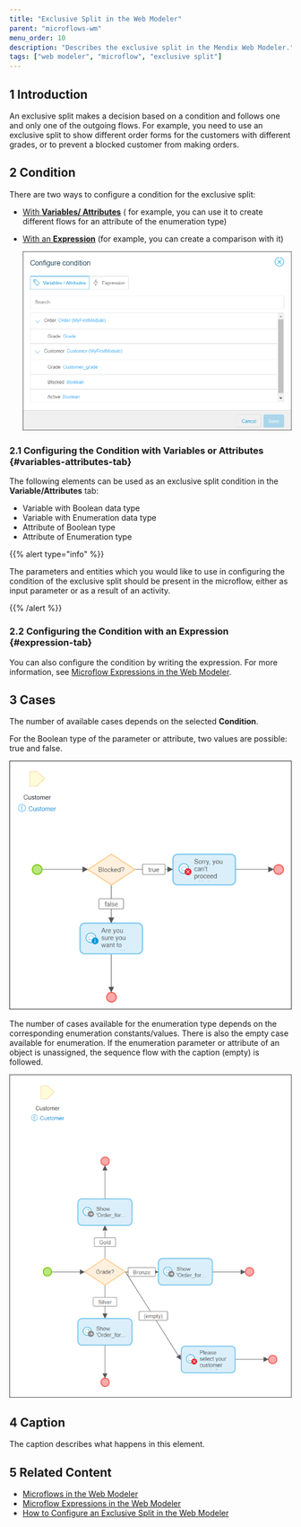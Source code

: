 ```yaml
---
title: "Exclusive Split in the Web Modeler"
parent: "microflows-wm"
menu_order: 10
description: "Describes the exclusive split in the Mendix Web Modeler."
tags: ["web modeler", "microflow", "exclusive split"]
---
```


## 1 Introduction 

An exclusive split makes a decision based on a condition and follows one and only one of the outgoing flows. For example, you need to use an exclusive split to show different order forms for the customers with different grades, or to prevent a blocked customer from making orders.

## 2 Condition

There are two ways to configure a condition for the exclusive split:

* [With **Variables/ Attributes**](#variables-attributes-tab) ( for example, you can use it to create different flows for an attribute of the enumeration type)
*  [With an **Expression**](#expression-tab) (for example, you can create a comparison with it)

   ![](attachments/microflows-exclusive-split-wm/wm-configure-condition-dialog-excl-split.png)

### 2.1 Configuring the Condition with Variables or Attributes {#variables-attributes-tab}

The following elements can be used as an exclusive split condition in the **Variable/Attributes** tab:

* Variable with Boolean data type
* Variable with Enumeration data type
* Attribute  of Boolean type
* Attribute of Enumeration type

{{% alert type="info" %}}

The parameters and entities which you would like to use in configuring the condition of the exclusive split should be present in the microflow, either as input parameter or as a result of an activity. 

{{% /alert %}}

### 2.2 Configuring the Condition with an Expression {#expression-tab}

You can also configure the condition by writing the expression. For more information, see [Microflow Expressions in the Web Modeler](microflows-expressions-wm).

## 3 Cases

The number of available cases depends on the selected **Condition**. 

For the Boolean type of the parameter or attribute, two values are possible: true and false.  

![](attachments/microflows-exclusive-split-wm/wm-exclusive-split-boolean.png)

The number of cases available for the enumeration type depends on the corresponding enumeration constants/values. There is also the empty case available for enumeration. If the enumeration parameter or attribute of an object is unassigned, the sequence flow with the caption (empty) is followed.

![](attachments/microflows-exclusive-split-wm/wm-exclusive-split-enumeration.png)

## 4 Caption

The caption describes what happens in this element.

## 5 Related Content

* [Microflows in the Web Modeler](microflows-wm)
* [Microflow Expressions in the Web Modeler](microflows-expressions-wm)
* [How to Configure an Exclusive Split in the Web Modeler](../../howto/web-modeler/webmodeler-how-to-microflows-exclsplit) 

